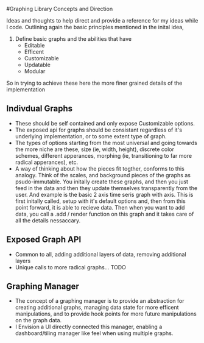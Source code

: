 #Graphing Library Concepts and Direction

Ideas and thoughts to help direct and provide a reference for my ideas while I code. 
Outlining again the basic principles mentioned in the inital idea,
1. Define basic graphs and the abilities that have
    * Editable 
    * Efficent
    * Customizable
    * Updatable
    * Modular

So in trying to achieve these here the more finer grained details of the implementation

## Indivdual Graphs
* These should be self contained and only expose Customizable options. 
* The exposed api for graphs should be consistant regardless of it's underlying implementation, or to some extent type of graph. 
* The types of options starting from the most universal and going towards the more niche are these, size (ie, width, height), discrete color schemes, different apperances, morphing (ie, transitioning to far more radical apperances), etc.
* A way of thinking about how the pieces fit togther, conforms to this analogy. Think of the scales, and background pieces of the graphs as psudo-immutable. You initally create these graphs, and then you just feed in the data and then they update themselves transparently from the user.
And example is the basic 2 axis time seris graph with axis. This is first initally called, setup with it's default options and, then from this point forward, it is able to recieve data. Then when you want to add data, you call a .add / render function on this graph and it takes care of all the details nessaccary.

## Exposed Graph API
* Common to all, adding additional layers of data, removing additional layers
* Unique calls to more radical graphs... TODO

## Graphing Manager
* The concept of a graphing manager is to provide an abstraction for creating  additional graphs, managing data state for more efficent manipulations, and to provide hook points for more future manipulations on the graph data.
* I Envision a UI directly connected this manager, enabling a dashboard/tiling manager like feel when using multiple graphs.


